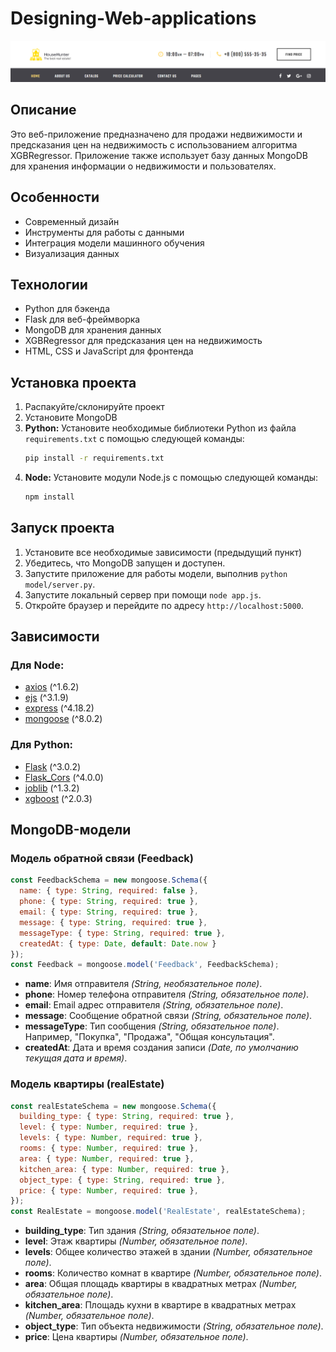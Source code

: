 # Designing-Web-applications
![Пример изображения](/images/main.png)
## Описание

Это веб-приложение предназначено для продажи недвижимости и предсказания цен на недвижимость с использованием алгоритма XGBRegressor. Приложение также использует базу данных MongoDB для хранения информации о недвижимости и пользователях.

## Особенности

- Современный дизайн
- Инструменты для работы с данными
- Интеграция модели машинного обучения
- Визуализация данных

## Технологии

- Python для бэкенда
- Flask для веб-фреймворка
- MongoDB для хранения данных
- XGBRegressor для предсказания цен на недвижимость
- HTML, CSS и JavaScript для фронтенда

## Установка проекта
1. Распакуйте/склонируйте проект
2. Установите MongoDB
3. **Python:**
   Установите необходимые библиотеки Python из файла `requirements.txt` с помощью следующей команды:
   ```bash
   pip install -r requirements.txt
    ```
4. **Node:**
    Установите модули Node.js с помощью следующей команды: 
    ```bash
    npm install
    ```
## Запуск проекта
1. Установите все необходимые зависимости (предыдущий пункт)
2. Убедитесь, что MongoDB запущен и доступен.
3. Запустите приложение для работы модели, выполнив `python model/server.py`.
4. Запустите локальный сервер при помощи `node app.js`.
5. Откройте браузер и перейдите по адресу `http://localhost:5000`.

## Зависимости

### Для Node:

- [axios](https://www.npmjs.com/package/axios) (^1.6.2)
- [ejs](https://www.npmjs.com/package/ejs) (^3.1.9)
- [express](https://www.npmjs.com/package/express) (^4.18.2)
- [mongoose](https://www.npmjs.com/package/mongoose) (^8.0.2)

### Для Python:

- [Flask](https://pypi.org/project/Flask/) (^3.0.2)
- [Flask_Cors](https://pypi.org/project/Flask-Cors/) (^4.0.0)
- [joblib](https://pypi.org/project/joblib/) (^1.3.2)
- [xgboost](https://pypi.org/project/xgboost/) (^2.0.3)

## MongoDB-модели

### Модель обратной связи (Feedback)

```javascript
const FeedbackSchema = new mongoose.Schema({
  name: { type: String, required: false },
  phone: { type: String, required: true },
  email: { type: String, required: true },
  message: { type: String, required: true },
  messageType: { type: String, required: true },
  createdAt: { type: Date, default: Date.now }
});
const Feedback = mongoose.model('Feedback', FeedbackSchema);
```
- **name**: Имя отправителя *(String, необязательное поле)*.
- **phone**: Номер телефона отправителя *(String, обязательное поле)*.
- **email**: Email адрес отправителя *(String, обязательное поле)*.
- **message**: Сообщение обратной связи *(String, обязательное поле)*.
- **messageType**: Тип сообщения *(String, обязательное поле)*. Например, "Покупка", "Продажа", "Общая консультация".
- **createdAt**: Дата и время создания записи *(Date, по умолчанию текущая дата и время)*.


### Модель квартиры (realEstate)
```javascript
const realEstateSchema = new mongoose.Schema({
  building_type: { type: String, required: true },
  level: { type: Number, required: true },
  levels: { type: Number, required: true },
  rooms: { type: Number, required: true },
  area: { type: Number, required: true },
  kitchen_area: { type: Number, required: true },
  object_type: { type: String, required: true },
  price: { type: Number, required: true },
});
const RealEstate = mongoose.model('RealEstate', realEstateSchema);
```
- **building_type**: Тип здания *(String, обязательное поле)*.
- **level**: Этаж квартиры *(Number, обязательное поле)*.
- **levels**: Общее количество этажей в здании *(Number, обязательное поле)*.
- **rooms**: Количество комнат в квартире *(Number, обязательное поле)*.
- **area**: Общая площадь квартиры в квадратных метрах *(Number, обязательное поле)*.
- **kitchen_area**: Площадь кухни в квартире в квадратных метрах *(Number, обязательное поле)*.
- **object_type**: Тип объекта недвижимости *(String, обязательное поле)*.
- **price**: Цена квартиры *(Number, обязательное поле)*.